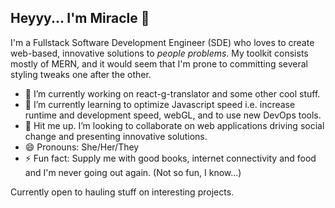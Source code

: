 ## Heyyy... I'm Miracle 👋

I'm a Fullstack Software Development Engineer (SDE) who loves to create web-based, innovative solutions to _people problems_. 
My toolkit consists mostly of MERN, and it would seem that I'm prone to committing several styling tweaks one after the other.

- 🔭 I’m currently working on react-g-translator and some other cool stuff.
- 🌱 I’m currently learning to optimize Javascript speed i.e. increase runtime and development speed, webGL, and to use new DevOps tools.
- 👯 Hit me up. I’m looking to collaborate on web applications driving social change and presenting innovative solutions. 
- 😄 Pronouns: She/Her/They
- ⚡ Fun fact: Supply me with good books, internet connectivity and food and I'm never going out again. (Not so fun, I know...)

Currently open to hauling stuff on interesting projects.
